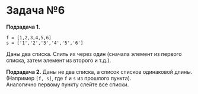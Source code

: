 # Задача №6

**Подзадача 1.**
```
f = [1,2,3,4,5,6]
s = ['1','2','3','4','5','6']
```

Даны два списка. Слить их через один (сначала элемент из первого списка, затем элемент из второго и т.д.).

**Подзадача 2.**
Даны не два списка, а список списков одинаковой длины. (Например `[f, s]`, где `f` и `s` из прошлого пункта).  
Аналогично первому пункту слейте все списки. 
